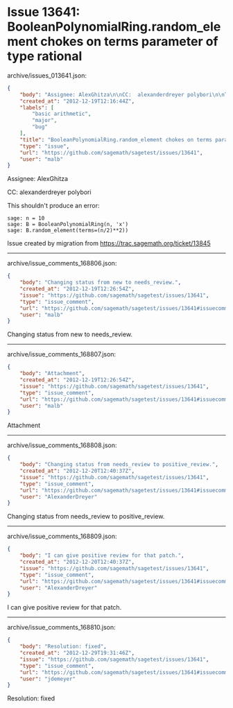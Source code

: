 # Issue 13641: BooleanPolynomialRing.random_element chokes on terms parameter of type rational

archive/issues_013641.json:
```json
{
    "body": "Assignee: AlexGhitza\n\nCC:  alexanderdreyer polybori\n\nThis shouldn't produce an error:\n\n\n```\nsage: n = 10\nsage: B = BooleanPolynomialRing(n, 'x')\nsage: B.random_element(terms=(n/2)**2))\n```\n\n\nIssue created by migration from https://trac.sagemath.org/ticket/13845\n\n",
    "created_at": "2012-12-19T12:16:44Z",
    "labels": [
        "basic arithmetic",
        "major",
        "bug"
    ],
    "title": "BooleanPolynomialRing.random_element chokes on terms parameter of type rational",
    "type": "issue",
    "url": "https://github.com/sagemath/sagetest/issues/13641",
    "user": "malb"
}
```
Assignee: AlexGhitza

CC:  alexanderdreyer polybori

This shouldn't produce an error:


```
sage: n = 10
sage: B = BooleanPolynomialRing(n, 'x')
sage: B.random_element(terms=(n/2)**2))
```


Issue created by migration from https://trac.sagemath.org/ticket/13845





---

archive/issue_comments_168806.json:
```json
{
    "body": "Changing status from new to needs_review.",
    "created_at": "2012-12-19T12:26:54Z",
    "issue": "https://github.com/sagemath/sagetest/issues/13641",
    "type": "issue_comment",
    "url": "https://github.com/sagemath/sagetest/issues/13641#issuecomment-168806",
    "user": "malb"
}
```

Changing status from new to needs_review.



---

archive/issue_comments_168807.json:
```json
{
    "body": "Attachment",
    "created_at": "2012-12-19T12:26:54Z",
    "issue": "https://github.com/sagemath/sagetest/issues/13641",
    "type": "issue_comment",
    "url": "https://github.com/sagemath/sagetest/issues/13641#issuecomment-168807",
    "user": "malb"
}
```

Attachment



---

archive/issue_comments_168808.json:
```json
{
    "body": "Changing status from needs_review to positive_review.",
    "created_at": "2012-12-20T12:40:37Z",
    "issue": "https://github.com/sagemath/sagetest/issues/13641",
    "type": "issue_comment",
    "url": "https://github.com/sagemath/sagetest/issues/13641#issuecomment-168808",
    "user": "AlexanderDreyer"
}
```

Changing status from needs_review to positive_review.



---

archive/issue_comments_168809.json:
```json
{
    "body": "I can give positive review for that patch.",
    "created_at": "2012-12-20T12:40:37Z",
    "issue": "https://github.com/sagemath/sagetest/issues/13641",
    "type": "issue_comment",
    "url": "https://github.com/sagemath/sagetest/issues/13641#issuecomment-168809",
    "user": "AlexanderDreyer"
}
```

I can give positive review for that patch.



---

archive/issue_comments_168810.json:
```json
{
    "body": "Resolution: fixed",
    "created_at": "2012-12-29T19:31:46Z",
    "issue": "https://github.com/sagemath/sagetest/issues/13641",
    "type": "issue_comment",
    "url": "https://github.com/sagemath/sagetest/issues/13641#issuecomment-168810",
    "user": "jdemeyer"
}
```

Resolution: fixed
